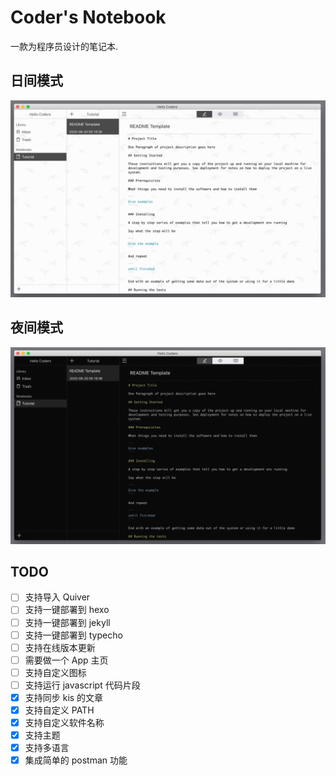 # Coder's Notebook

一款为程序员设计的笔记本.

## 日间模式
![](./docs/preview1.jpg)


## 夜间模式
![](./docs/preview2.jpg)

## TODO
+ [ ] 支持导入 Quiver
+ [ ] 支持一键部署到 hexo
+ [ ] 支持一键部署到 jekyll
+ [ ] 支持一键部署到 typecho
+ [ ] 支持在线版本更新
+ [ ] 需要做一个 App 主页
+ [ ] 支持自定义图标
+ [ ] 支持运行 javascript 代码片段
+ [x] 支持同步 kis 的文章
+ [x] 支持自定义 PATH
+ [x] 支持自定义软件名称
+ [x] 支持主题
+ [x] 支持多语言
+ [x] 集成简单的 postman 功能
